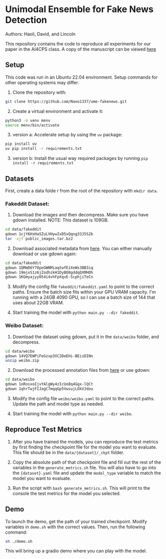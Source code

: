 # Unimodal Ensemble for Fake News Detection

Authors: Haoli, David, and Lincoln

This repository contains the code to reproduce all experiments for our paper in the AI4CPS class. A copy of the manuscript can be viewed [here](Multimodal_Fake_News.pdf)

## Setup

This code was run in an Ubuntu 22.04 environment. Setup commands for other operating systems may differ.

1. Clone the repository with: 
```bash
git clone https://github.com/Nano1337/ume-fakenews.git
```

2. Create a virtual environment and activate it: 
```bash
python3 -m venv menv
source menv/bin/activate
```

3. version a: Accelerate setup by using the `uv` package: 
```bash
pip install uv
uv pip install -r requirements.txt
```

3. version b: Install the usual way required packages by running `pip install -r requirements.txt`

## Datasets

First, create a data folde  r from the root of the repository with `mkdir data`. 


### Fakeddit Dataset: 

1. Download the images and then decompress. Make sure you have gdown installed. NOTE: This dataset is 109GB.
```bash 
cd data/fakeddit
gdown 1cjY6HsHaSZuLVHywIxD5xQqng33J5S2b
tar -xjf public_images.tar.bz2
```

2. Download associated metadata from [here](https://drive.google.com/drive/folders/18WlBxUf_AHUlWGi4TYuVSdoQtdNht03_?usp=sharing). You can either manually download or use gdown again: 
```bash
cd data/fakeddit
gdown 1QMmD6Y7OpeGWNMiaqtwfEiXeWs3BB3iq
gdown 19mjxS1z6jZodhzkH1DyBO8gddqQXMHOh
gdown 1KGmyajyy054i4vhFpXqvE-ScphjiTeCn
```

3. Modify the config file `fakeddit/fakeddit.yaml` to point to the correct paths. Ensure the batch size fits within your GPU VRAM capacity. I'm running with a 24GB 4090 GPU, so I can use a batch size of 144 that uses about 22GB VRAM.

4. Start training the model with `python main.py --dir fakeddit`. 

### Weibo Dataset: 

1. Download the dataset using gdown, put it in the `data/weibo` folder, and decompress.
```bash
cd data/weibo
gdown 14VQ7EWPiFeGzxp3XC2DeEHi-BEisDINn
unzip weibo.zip
```

2. Download the processed annotation files from [here](https://drive.google.com/drive/folders/1QAD0BbqmHtElqt-pJWxsxdCUau1JW08R?usp=sharing) or use gdown: 
```bash
cd data/weibo
gdown 1oRosxoIjvYAlgWy4zIcUo8q4Ggx-lQCt
gdown 1qhrTwjFIJagC7mqqGp5VwsujLOkVJdou
```

3. Modify the config file `weibo/weibo.yaml` to point to the correct paths. Update the path and model type as needed.

4. Start training the model with `python main.py --dir weibo`.

## Reproduce Test Metrics

1. After you have trained the models, you can reproduce the test metrics by first finding the checkpoint file for the model you want to evaluate. This file should be in the `data/{dataset}/_ckpt` folder. 

2. Copy the absolute path of that checkpoint file and fill out the rest of the variables in the `generate_metrics.sh` file. You will also have to go into the `{dataset}.yaml` file and update the `model_type` variable to match the model you want to evaluate.

3. Run the script with `bash generate_metrics.sh`. This will print to the console the test metrics for the model you selected.

## Demo

To launch the demo, get the path of your trained checkpoint. Modify variables in `demo.sh` with the correct values. Then, run the following command: 
```bash
sh ./demo.sh
```
This will bring up a gradio demo where you can play with the model. 
